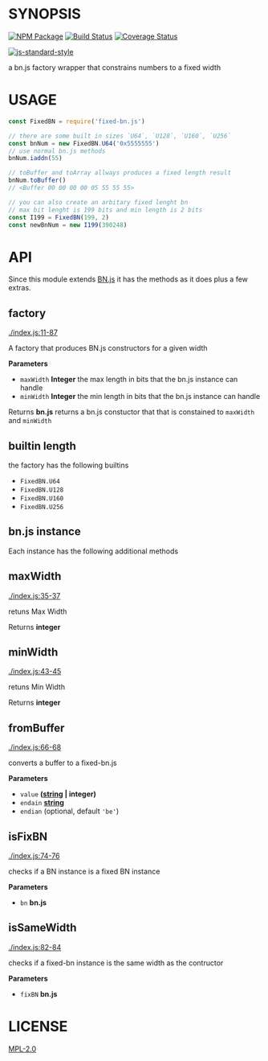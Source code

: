 # SYNOPSIS

[![NPM Package](https://img.shields.io/npm/v/fixed-bn.js.svg?style=flat-square)](https://www.npmjs.org/package/fixed-bn.js)
[![Build Status](https://img.shields.io/travis/ewasm/fixed-bn.js.svg?branch=master&style=flat-square)](https://travis-ci.org/ewasm/fixed-bn.js)
[![Coverage Status](https://img.shields.io/coveralls/ewasm/fixed-bn.js.svg?style=flat-square)](https://coveralls.io/r/ewasm/fixed-bn.js)

[![js-standard-style](https://cdn.rawgit.com/feross/standard/master/badge.svg)](https://github.com/feross/standard)

a bn.js factory wrapper that constrains numbers to a fixed width

# USAGE

```javascript
const FixedBN = require('fixed-bn.js')

// there are some built in sizes `U64`, `U128`, `U160`, `U256`
const bnNum = new FixedBN.U64('0x5555555')
// use normal bn.js methods
bnNum.iaddn(55)

// toBuffer and toArray allways produces a fixed length result
bnNum.toBuffer()
// <Buffer 00 00 00 00 05 55 55 55>

// you can also create an arbitary fixed lenght bn
// max bit lenght is 199 bits and min length is 2 bits
const I199 = FixedBN(199, 2)
const newBnNum = new I199(390248)
```

# API

Since this module extends [BN.js](https://github.com/indutny/bn.js/) it has the methods as it does plus a few extras.

## factory

[./index.js:11-87](https://github.com/ewasm/fixedBN/blob/814e88711940f48efc341ed0c1296f7fa6cdd111/./index.js#L11-L87 'Source code on GitHub')

A factory that produces BN.js constructors for a given width

**Parameters**

- `maxWidth` **Integer** the max length in bits that the bn.js instance can handle
- `minWidth` **Integer** the min length in bits that the bn.js instance can handle

Returns **bn.js** returns a bn.js constuctor that that is constained to `maxWidth` and `minWidth`

## builtin length

the factory has the following builtins

- `FixedBN.U64`
- `FixedBN.U128`
- `FixedBN.U160`
- `FixedBN.U256`

## bn.js instance

Each instance has the following additional methods

## maxWidth

[./index.js:35-37](https://github.com/ewasm/fixedBN/blob/814e88711940f48efc341ed0c1296f7fa6cdd111/./index.js#L35-L37 'Source code on GitHub')

retuns Max Width

Returns **integer**

## minWidth

[./index.js:43-45](https://github.com/ewasm/fixedBN/blob/814e88711940f48efc341ed0c1296f7fa6cdd111/./index.js#L43-L45 'Source code on GitHub')

retuns Min Width

Returns **integer**

## fromBuffer

[./index.js:66-68](https://github.com/ewasm/fixedBN/blob/814e88711940f48efc341ed0c1296f7fa6cdd111/./index.js#L66-L68 'Source code on GitHub')

converts a buffer to a fixed-bn.js

**Parameters**

- `value` **([string](https://developer.mozilla.org/en-US/docs/Web/JavaScript/Reference/Global_Objects/String) | integer)**
- `endain` **[string](https://developer.mozilla.org/en-US/docs/Web/JavaScript/Reference/Global_Objects/String)**
- `endian` (optional, default `'be'`)

## isFixBN

[./index.js:74-76](https://github.com/ewasm/fixedBN/blob/814e88711940f48efc341ed0c1296f7fa6cdd111/./index.js#L74-L76 'Source code on GitHub')

checks if a BN instance is a fixed BN instance

**Parameters**

- `bn` **bn.js**

## isSameWidth

[./index.js:82-84](https://github.com/ewasm/fixedBN/blob/814e88711940f48efc341ed0c1296f7fa6cdd111/./index.js#L82-L84 'Source code on GitHub')

checks if a fixed-bn instance is the same width as the contructor

**Parameters**

- `fixBN` **bn.js**

# LICENSE

[MPL-2.0](<https://tldrlegal.com/license/mozilla-public-license-2.0-(mpl-2)>)
